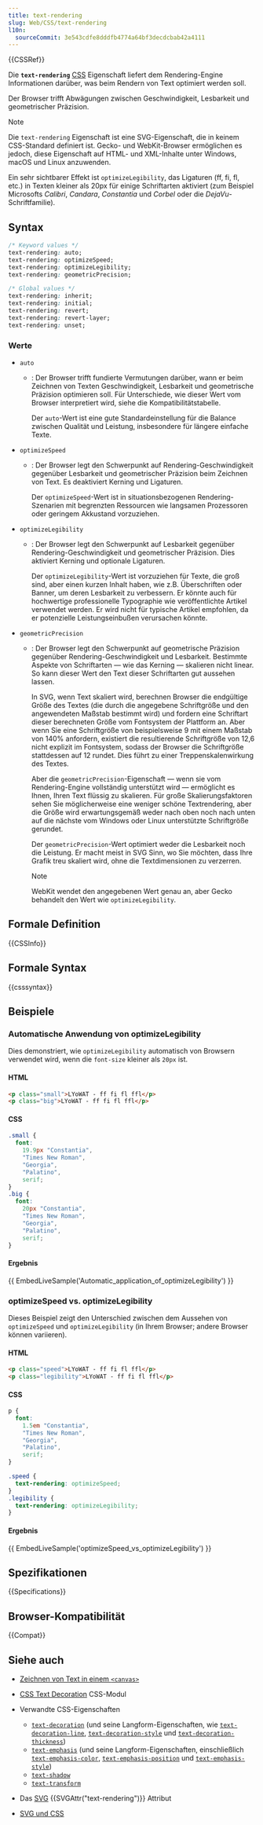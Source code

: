 ```yaml
---
title: text-rendering
slug: Web/CSS/text-rendering
l10n:
  sourceCommit: 3e543cdfe8dddfb4774a64bf3decdcbab42a4111
---
```


{{CSSRef}}

Die **`text-rendering`** [CSS](/de/docs/Web/CSS) Eigenschaft liefert dem Rendering-Engine Informationen darüber, was beim Rendern von Text optimiert werden soll.

Der Browser trifft Abwägungen zwischen Geschwindigkeit, Lesbarkeit und geometrischer Präzision.

> [!NOTE]
> Die `text-rendering` Eigenschaft ist eine SVG-Eigenschaft, die in keinem CSS-Standard definiert ist. Gecko- und WebKit-Browser ermöglichen es jedoch, diese Eigenschaft auf HTML- und XML-Inhalte unter Windows, macOS und Linux anzuwenden.

Ein sehr sichtbarer Effekt ist `optimizeLegibility`, das Ligaturen (ff, fi, fl, etc.) in Texten kleiner als 20px für einige Schriftarten aktiviert (zum Beispiel Microsofts _Calibri_, _Candara_, _Constantia_ und _Corbel_ oder die _DejaVu_-Schriftfamilie).

## Syntax

```css
/* Keyword values */
text-rendering: auto;
text-rendering: optimizeSpeed;
text-rendering: optimizeLegibility;
text-rendering: geometricPrecision;

/* Global values */
text-rendering: inherit;
text-rendering: initial;
text-rendering: revert;
text-rendering: revert-layer;
text-rendering: unset;
```

### Werte

- `auto`

  - : Der Browser trifft fundierte Vermutungen darüber, wann er beim Zeichnen von Texten Geschwindigkeit, Lesbarkeit und geometrische Präzision optimieren soll. Für Unterschiede, wie dieser Wert vom Browser interpretiert wird, siehe die Kompatibilitätstabelle.

    Der `auto`-Wert ist eine gute Standardeinstellung für die Balance zwischen Qualität und Leistung, insbesondere für längere einfache Texte.

- `optimizeSpeed`

  - : Der Browser legt den Schwerpunkt auf Rendering-Geschwindigkeit gegenüber Lesbarkeit und geometrischer Präzision beim Zeichnen von Text. Es deaktiviert Kerning und Ligaturen.

    Der `optimizeSpeed`-Wert ist in situationsbezogenen Rendering-Szenarien mit begrenzten Ressourcen wie langsamen Prozessoren oder geringem Akkustand vorzuziehen.

- `optimizeLegibility`

  - : Der Browser legt den Schwerpunkt auf Lesbarkeit gegenüber Rendering-Geschwindigkeit und geometrischer Präzision. Dies aktiviert Kerning und optionale Ligaturen.

    Der `optimizeLegibility`-Wert ist vorzuziehen für Texte, die groß sind, aber einen kurzen Inhalt haben, wie z.B. Überschriften oder Banner, um deren Lesbarkeit zu verbessern. Er könnte auch für hochwertige professionelle Typographie wie veröffentlichte Artikel verwendet werden. Er wird nicht für typische Artikel empfohlen, da er potenzielle Leistungseinbußen verursachen könnte.

- `geometricPrecision`

  - : Der Browser legt den Schwerpunkt auf geometrische Präzision gegenüber Rendering-Geschwindigkeit und Lesbarkeit. Bestimmte Aspekte von Schriftarten — wie das Kerning — skalieren nicht linear. So kann dieser Wert den Text dieser Schriftarten gut aussehen lassen.

    In SVG, wenn Text skaliert wird, berechnen Browser die endgültige Größe des Textes (die durch die angegebene Schriftgröße und den angewendeten Maßstab bestimmt wird) und fordern eine Schriftart dieser berechneten Größe vom Fontsystem der Plattform an. Aber wenn Sie eine Schriftgröße von beispielsweise 9 mit einem Maßstab von 140% anfordern, existiert die resultierende Schriftgröße von 12,6 nicht explizit im Fontsystem, sodass der Browser die Schriftgröße stattdessen auf 12 rundet. Dies führt zu einer Treppenskalenwirkung des Textes.

    Aber die `geometricPrecision`-Eigenschaft — wenn sie vom Rendering-Engine vollständig unterstützt wird — ermöglicht es Ihnen, Ihren Text flüssig zu skalieren. Für große Skalierungsfaktoren sehen Sie möglicherweise eine weniger schöne Textrendering, aber die Größe wird erwartungsgemäß weder nach oben noch nach unten auf die nächste vom Windows oder Linux unterstützte Schriftgröße gerundet.

    Der `geometricPrecision`-Wert optimiert weder die Lesbarkeit noch die Leistung. Er macht meist in SVG Sinn, wo Sie möchten, dass Ihre Grafik treu skaliert wird, ohne die Textdimensionen zu verzerren.

    > [!NOTE]
    > WebKit wendet den angegebenen Wert genau an, aber Gecko behandelt den Wert wie `optimizeLegibility`.

## Formale Definition

{{CSSInfo}}

## Formale Syntax

{{csssyntax}}

## Beispiele

### Automatische Anwendung von optimizeLegibility

Dies demonstriert, wie `optimizeLegibility` automatisch von Browsern verwendet wird, wenn die `font-size` kleiner als `20px` ist.

#### HTML

```html
<p class="small">LYoWAT - ff fi fl ffl</p>
<p class="big">LYoWAT - ff fi fl ffl</p>
```

#### CSS

```css
.small {
  font:
    19.9px "Constantia",
    "Times New Roman",
    "Georgia",
    "Palatino",
    serif;
}
.big {
  font:
    20px "Constantia",
    "Times New Roman",
    "Georgia",
    "Palatino",
    serif;
}
```

#### Ergebnis

{{ EmbedLiveSample('Automatic_application_of_optimizeLegibility') }}

### optimizeSpeed vs. optimizeLegibility

Dieses Beispiel zeigt den Unterschied zwischen dem Aussehen von `optimizeSpeed` und `optimizeLegibility` (in Ihrem Browser; andere Browser können variieren).

#### HTML

```html
<p class="speed">LYoWAT - ff fi fl ffl</p>
<p class="legibility">LYoWAT - ff fi fl ffl</p>
```

#### CSS

```css
p {
  font:
    1.5em "Constantia",
    "Times New Roman",
    "Georgia",
    "Palatino",
    serif;
}

.speed {
  text-rendering: optimizeSpeed;
}
.legibility {
  text-rendering: optimizeLegibility;
}
```

#### Ergebnis

{{ EmbedLiveSample('optimizeSpeed_vs_optimizeLegibility') }}

## Spezifikationen

{{Specifications}}

## Browser-Kompatibilität

{{Compat}}

## Siehe auch

- [Zeichnen von Text in einem `<canvas>`](/de/docs/Web/API/Canvas_API/Tutorial/Drawing_text)
- [CSS Text Decoration](/de/docs/Web/CSS/CSS_text_decoration) CSS-Modul
- Verwandte CSS-Eigenschaften

  - [`text-decoration`](/de/docs/Web/CSS/text-decoration) (und seine Langform-Eigenschaften, wie [`text-decoration-line`](/de/docs/Web/CSS/text-decoration-line), [`text-decoration-style`](/de/docs/Web/CSS/text-decoration-style) und [`text-decoration-thickness`](/de/docs/Web/CSS/text-decoration-thickness))
  - [`text-emphasis`](/de/docs/Web/CSS/text-emphasis) (und seine Langform-Eigenschaften, einschließlich [`text-emphasis-color`](/de/docs/Web/CSS/text-emphasis-color), [`text-emphasis-position`](/de/docs/Web/CSS/text-emphasis-position) und [`text-emphasis-style`](/de/docs/Web/CSS/text-emphasis-style))
  - [`text-shadow`](/de/docs/Web/CSS/text-shadow)
  - [`text-transform`](/de/docs/Web/CSS/text-transform)

- Das [SVG](/de/docs/Web/SVG) {{SVGAttr("text-rendering")}} Attribut
- [SVG und CSS](/de/docs/Web/SVG/Tutorials/SVG_from_scratch/SVG_and_CSS)
